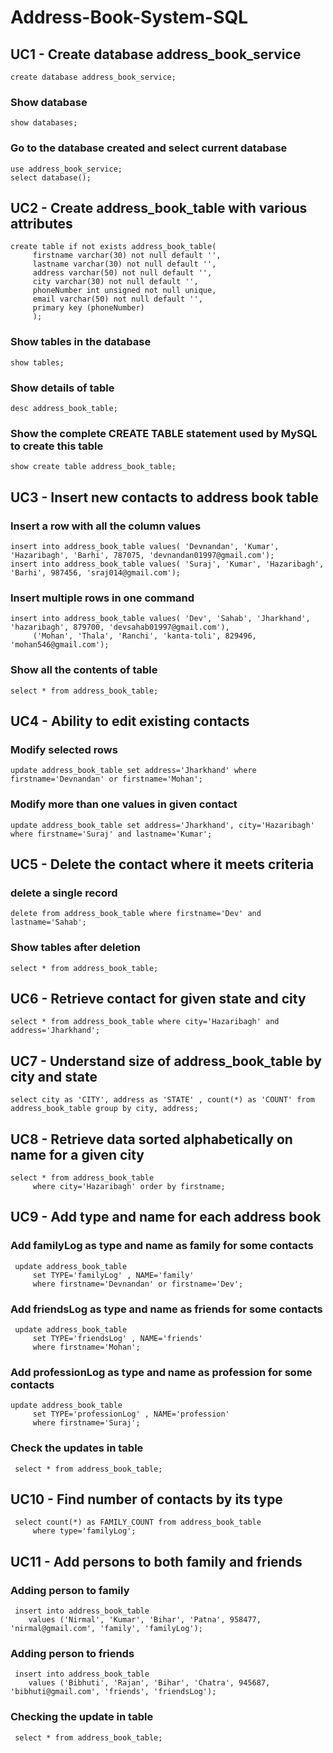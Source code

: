 # Address-Book-System-SQL
## UC1 - Create database address_book_service
```
create database address_book_service;
```
### Show database 
```
show databases;
```
### Go to the database created and select current database
```
use address_book_service;
select database();
```
## UC2 - Create address_book_table with various attributes

```
create table if not exists address_book_table(
     firstname varchar(30) not null default '',
     lastname varchar(30) not null default '',
     address varchar(50) not null default '',
     city varchar(30) not null default '',
     phoneNumber int unsigned not null unique,
     email varchar(50) not null default '',
     primary key (phoneNumber)
     );
```
### Show tables in the database
```
show tables;
```
### Show details of table
```
desc address_book_table;
```
### Show the complete CREATE TABLE statement used by MySQL to create this table
```
show create table address_book_table;
```
## UC3 - Insert new contacts to address book table
### Insert a row with all the column values
```
insert into address_book_table values( 'Devnandan', 'Kumar', 'Hazaribagh', 'Barhi', 787075, 'devnandan01997@gmail.com');
insert into address_book_table values( 'Suraj', 'Kumar', 'Hazaribagh', 'Barhi', 987456, 'sraj014@gmail.com');
```
### Insert multiple rows in one command
```
insert into address_book_table values( 'Dev', 'Sahab', 'Jharkhand', 'hazaribagh', 879700, 'devsahab01997@gmail.com'),
     ('Mohan', 'Thala', 'Ranchi', 'kanta-toli', 829496, 'mohan546@gmail.com');
```
### Show all the contents of table
```
select * from address_book_table;
```
## UC4 - Ability to edit existing contacts
### Modify selected rows
```
update address_book_table set address='Jharkhand' where firstname='Devnandan' or firstname='Mohan';
```
### Modify more than one values in given contact
```
update address_book_table set address='Jharkhand', city='Hazaribagh'  where firstname='Suraj' and lastname='Kumar';
```
## UC5 - Delete the contact where it meets criteria
### delete a single record
```
delete from address_book_table where firstname='Dev' and lastname='Sahab';
```
### Show tables after deletion
```
select * from address_book_table;
```
## UC6 - Retrieve contact for given state and city
```
select * from address_book_table where city='Hazaribagh' and address='Jharkhand';
```
## UC7 - Understand size of address_book_table by city and state
```
select city as 'CITY', address as 'STATE' , count(*) as 'COUNT' from address_book_table group by city, address;
```
## UC8 - Retrieve data sorted alphabetically on name for a given city
```
select * from address_book_table
     where city='Hazaribagh' order by firstname;
```
## UC9 - Add type and name for each address book
### Add familyLog as type and name as family for some contacts
```
 update address_book_table
     set TYPE='familyLog' , NAME='family'
     where firstname='Devnandan' or firstname='Dev';
```
### Add friendsLog as type and name as friends for some contacts
```
 update address_book_table
     set TYPE='friendsLog' , NAME='friends'
     where firstname='Mohan';
```
### Add professionLog as type and name as profession for some contacts
``` 
update address_book_table
     set TYPE='professionLog' , NAME='profession'
     where firstname='Suraj';
```
### Check the updates in table
```
 select * from address_book_table;
```
## UC10 - Find number of contacts by its type
```
 select count(*) as FAMILY_COUNT from address_book_table
     where type='familyLog';
```
## UC11 - Add persons to both family and friends
### Adding person to family
```
 insert into address_book_table
    values ('Nirmal', 'Kumar', 'Bihar', 'Patna', 958477, 'nirmal@gmail.com', 'family', 'familyLog');
```
### Adding person to friends
```
 insert into address_book_table
    values ('Bibhuti', 'Rajan', 'Bihar', 'Chatra', 945687, 'bibhuti@gmail.com', 'friends', 'friendsLog');
```
### Checking the update in table
```
 select * from address_book_table;
```
